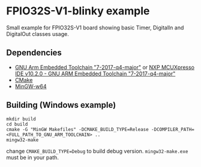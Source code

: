 # FPIO32S-V1-blinky example
Small example for FPIO32S-V1 board showing basic Timer, DigitalIn and DigitalOut classes usage.

## Dependencies

- [GNU Arm Embedded Toolchain "7-2017-q4-major"](https://developer.arm.com/open-source/gnu-toolchain/gnu-rm/downloads) or [NXP MCUXpresso IDE v10.2.0 - GNU ARM Embedded Toolchain "7-2017-q4-major"](https://www.nxp.com/support/developer-resources/software-development-tools/mcuxpresso-software-and-tools/mcuxpresso-integrated-development-environment-ide:MCUXpresso-IDE?tab=Design_Tools_Tab#nogo)
- [CMake](https://cmake.org/download/)
- [MinGW-w64](https://sourceforge.net/projects/mingw-w64)

## Building (Windows example)

```
mkdir build
cd build
cmake -G "MinGW Makefiles" -DCMAKE_BUILD_TYPE=Release -DCOMPILER_PATH=<FULL_PATH_TO_GNU_ARM_TOOLCHAIN> ..
mingw32-make
```

change `CMAKE_BUILD_TYPE=Debug` to build debug version.
`mingw32-make.exe` must be in your path.
